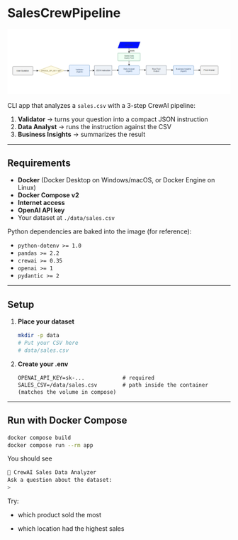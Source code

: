 # SalesCrewPipeline

<p align="center">
  <img src="sales-pipeline.png" alt="SalesCrewPipeline diagram" width="760">
</p>

CLI app that analyzes a `sales.csv` with a 3-step CrewAI pipeline:

1) **Validator** → turns your question into a compact JSON instruction  
2) **Data Analyst** → runs the instruction against the CSV  
3) **Business Insights** → summarizes the result

---

## Requirements

- **Docker** (Docker Desktop on Windows/macOS, or Docker Engine on Linux)
- **Docker Compose v2**
- **Internet access**
- **OpenAI API key**
- Your dataset at `./data/sales.csv`

Python dependencies are baked into the image (for reference):
- `python-dotenv >= 1.0`
- `pandas >= 2.2`
- `crewai >= 0.35`
- `openai >= 1`
- `pydantic >= 2`

---

## Setup

1. **Place your dataset**
   ```bash
   mkdir -p data
   # Put your CSV here
   # data/sales.csv
   ```

2. **Create your .env**
   ```env
   OPENAI_API_KEY=sk-...            # required
   SALES_CSV=/data/sales.csv        # path inside the container (matches the volume in compose)
   ```

---

## Run with Docker Compose

```bash
docker compose build
docker compose run --rm app
```

You should see

```bash
🤖 CrewAI Sales Data Analyzer
Ask a question about the dataset:
>
```
Try:

- which product sold the most

- which location had the highest sales
